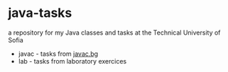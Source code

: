 # java-tasks
a repository for my Java classes and tasks at the Technical University of Sofia
* javac - tasks from [javac.bg](https://javac.bg)
* lab - tasks from laboratory exercices